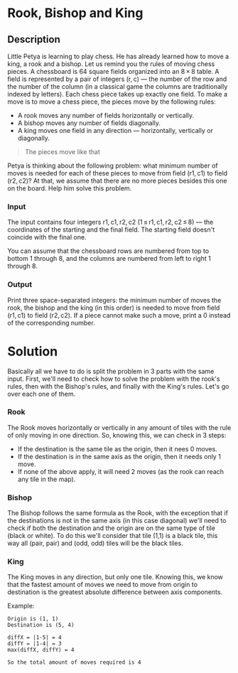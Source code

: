 # Rook, Bishop and King
## Description
Little Petya is learning to play chess. He has already learned how to move a king, a rook and a bishop. Let us remind you the rules of moving chess pieces. A chessboard is 64 square fields organized into an 8 × 8 table. A field is represented by a pair of integers (r, c) — the number of the row and the number of the column (in a classical game the columns are traditionally indexed by letters). Each chess piece takes up exactly one field. To make a move is to move a chess piece, the pieces move by the following rules:

* A rook moves any number of fields horizontally or vertically.
* A bishop moves any number of fields diagonally.
* A king moves one field in any direction — horizontally, vertically or diagonally.

> The pieces move like that

Petya is thinking about the following problem: what minimum number of moves is needed for each of these pieces to move from field (r1, c1) to field (r2, c2)? At that, we assume that there are no more pieces besides this one on the board. Help him solve this problem.

### Input
The input contains four integers r1, c1, r2, c2 (1 ≤ r1, c1, r2, c2 ≤ 8) — the coordinates of the starting and the final field. The starting field doesn't coincide with the final one.

You can assume that the chessboard rows are numbered from top to bottom 1 through 8, and the columns are numbered from left to right 1 through 8.

### Output
Print three space-separated integers: the minimum number of moves the rook, the bishop and the king (in this order) is needed to move from field (r1, c1) to field (r2, c2). If a piece cannot make such a move, print a 0 instead of the corresponding number.

# Solution
Basically all we have to do is split the problem in 3 parts with the same input. First, we'll need to check how to solve the problem with the rook's rules, then with the Bishop's rules, and finally with the King's rules. Let's go over each one of them.

### Rook
The Rook moves horizontally or vertically in any amount of tiles with the rule of only moving in one direction. So, knowing this, we can check in 3 steps:
- If the destination is the same tile as the origin, then it nees 0 moves.
- If the destination is in the same axis as the origin, then it needs only 1 move.
- If none of the above apply, it will need 2 moves (as the rook can reach any tile in the map).

### Bishop
The Bishop follows the same formula as the Rook, with the exception that if the destinations is not in the same axis (in this case diagonal) we'll need to check if both the destination and the origin are on the same type of tile (black or white). To do this we'll consider that tile (1,1) is a black tile, this way all (pair, pair) and (odd, odd) tiles will be the black tiles.

### King
The King moves in any direction, but only one tile. Knowing this, we know that the fastest amount of moves we need to move from origin to destination is the greatest absolute difference between axis components.

Example:
```
Origin is (1, 1)
Destination is (5, 4)

diffX = |1-5| = 4
diffY = |1-4| = 3
max(diffX, diffY) = 4

So the total amount of moves required is 4
```
